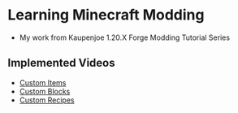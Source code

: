 # Learning Minecraft Modding
- My work from Kaupenjoe 1.20.X Forge Modding Tutorial Series

## Implemented Videos
- [Custom Items](https://youtu.be/o6Xbp2dTEGA?si=yKOg7WSoDQqWp8mw)
- [Custom Blocks](https://youtu.be/C_VO6tD6Y1g?si=7be6dP6OeZyGdpAS)
- [Custom Recipes](https://youtu.be/NppdgWsSVec?si=EZmGirli3Btj7_HT)